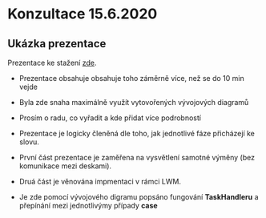 # Konzultace 15.6.2020

## Ukázka prezentace

Prezentace ke stažení <a href="https://github.com/StingrayCZ/End-to-End-Encryption-Protocol-for-IEEE-802.15.4-Stage-II-/blob/master/Thesis%20presentation%202020.pdf">zde</a>. </a>

* Prezentace obsahuje obsahuje toho záměrně více, než se do 10 min vejde </p>
* Byla zde snaha maximálně využít vytovořených vývojových diagramů </p>
* Prosím o radu, co vyřadit a kde přidat více podrobností </p>
* Prezentace je logicky členěná dle toho, jak jednotlivé fáze přicházejí ke slovu. </p>
* První část prezentace je zaměřena na vysvětlení samotné výměny (bez komunikace mezi deskami). </p>
* Druá část je věnována impmentaci v rámci LWM. </p>
* Je zde pomocí vývojového digramu popsáno fungování **TaskHandleru** a přepínání mezi jednotlivýmy případy **case** </p>

